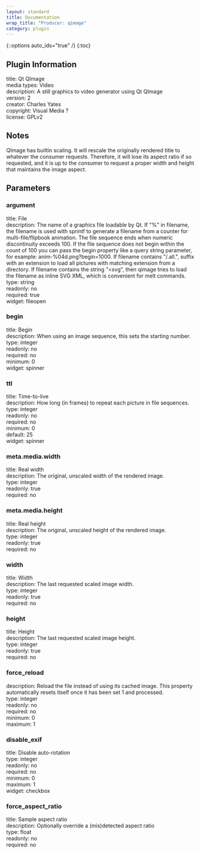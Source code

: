 ```yaml
---
layout: standard
title: Documentation
wrap_title: "Producer: qimage"
category: plugin
---
```

{::options auto_ids="true" /}
{:toc}

## Plugin Information

title: Qt QImage  
media types:
Video  
description: A still graphics to video generator using Qt QImage  
version: 2  
creator: Charles Yates  
copyright: Visual Media ?  
license: GPLv2  

## Notes

QImage has builtin scaling. It will rescale the originally rendered title to whatever the consumer requests. Therefore, it will lose its aspect ratio if so requested, and it is up to the consumer to request a proper width and height that maintains the image aspect.
## Parameters

### argument

title: File    
description:
The name of a graphics file loadable by Qt. If &quot;%&quot; in filename, the filename is used with sprintf to generate a filename from a counter for multi-file/flipbook animation. The file sequence ends when numeric discontinuity exceeds 100. If the file sequence does not begin within the count of 100 you can pass the begin property like a query string parameter, for example: anim-%04d.png?begin=1000. If filename contains &quot;/.all.&quot;, suffix with an extension to load all pictures with matching extension from a directory. If filename contains the string &quot;&lt;svg&quot;, then qimage tries to load the filename as inline SVG XML, which is convenient for melt commands.  
type: string  
readonly: no  
required: true  
widget: fileopen  

### begin

title: Begin    
description:
When using an image sequence, this sets the starting number.  
type: integer  
readonly: no  
required: no  
minimum: 0  
widget: spinner  

### ttl

title: Time-to-live    
description:
How long (in frames) to repeat each picture in file sequences.  
type: integer  
readonly: no  
required: no  
minimum: 0  
default: 25  
widget: spinner  

### meta.media.width

title: Real width    
description:
The original, unscaled width of the rendered image.  
type: integer  
readonly: true  
required: no  

### meta.media.height

title: Real height    
description:
The original, unscaled height of the rendered image.  
type: integer  
readonly: true  
required: no  

### width

title: Width    
description:
The last requested scaled image width.  
type: integer  
readonly: true  
required: no  

### height

title: Height    
description:
The last requested scaled image height.  
type: integer  
readonly: true  
required: no  

### force_reload

  
description:
Reload the file instead of using its cached image. This property automatically resets itself once it has been set 1 and processed.  
type: integer  
readonly: no  
required: no  
minimum: 0  
maximum: 1  

### disable_exif

title: Disable auto-rotation    
type: integer  
readonly: no  
required: no  
minimum: 0  
maximum: 1  
widget: checkbox  

### force_aspect_ratio

title: Sample aspect ratio    
description:
Optionally override a (mis)detected aspect ratio  
type: float  
readonly: no  
required: no  

